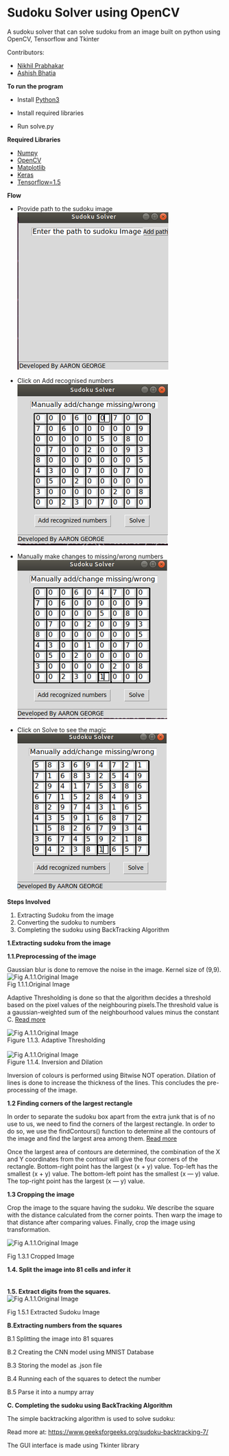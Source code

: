 
# **Sudoku Solver using OpenCV**

A sudoku solver that can solve sudoku from an image built on python using OpenCV, Tensorflow and Tkinter

Contributors:
* [Nikhil Prabhakar](https://github.com/Nikhil-Prabhakar2806)
* [Ashish Bhatia]( https://github.com/AshishB29)


**To run the program**
* Install [Python3](https://www.google.com/url?sa=t&rct=j&q=&esrc=s&source=web&cd=1&cad=rja&uact=8&ved=2ahUKEwjt4aDrl_LoAhX5yDgGHRcuBKMQFjAAegQIChAC&url=https%3A%2F%2Fwww.python.org%2Fdownloads%2F&usg=AOvVaw3VuYRIaaa-SL5nRa6pfny0)

* Install required libraries
* Run solve.py

**Required Libraries**
* [Numpy](https://www.google.com/url?sa=t&rct=j&q=&esrc=s&source=web&cd=1&cad=rja&uact=8&ved=2ahUKEwia1YSto_LoAhUr4jgGHZ9kCCYQFjAAegQIBRAB&url=https%3A%2F%2Fnumpy.org%2F&usg=AOvVaw3L2i9HVc9ZeynETpNrPxO-)
* [OpenCV](https://www.google.com/url?sa=t&rct=j&q=&esrc=s&source=web&cd=1&cad=rja&uact=8&ved=2ahUKEwj9_6bdo_LoAhVPwjgGHWDjDzoQFjAAegQIIhAC&url=https%3A%2F%2Fopencv.org%2F&usg=AOvVaw0nLWFztJIlbNMAYoheT9Qm)
* [Matplotlib](https://www.google.com/url?sa=t&rct=j&q=&esrc=s&source=web&cd=1&cad=rja&uact=8&ved=2ahUKEwjyrYvso_LoAhVlyjgGHXLKCA8QFjAAegQIEBAC&url=https%3A%2F%2Fmatplotlib.org%2F&usg=AOvVaw0YgZr7XYZzco6IDaGIE2sw)
* [Keras](https://www.google.com/url?sa=t&rct=j&q=&esrc=s&source=web&cd=1&cad=rja&uact=8&ved=2ahUKEwjipOP4o_LoAhW_wzgGHQjFBW8QFjAAegQIARAB&url=http%3A%2F%2Fkeras.io%2F&usg=AOvVaw330NFtOAF1xcgasnbQvfe5)
* [Tensorflow=1.5](https://www.google.com/url?sa=t&rct=j&q=&esrc=s&source=web&cd=1&cad=rja&uact=8&ved=2ahUKEwi_ncmIpPLoAhW8zzgGHTlsB5oQFjAAegQIIRAC&url=https%3A%2F%2Fwww.tensorflow.org%2F&usg=AOvVaw0TGZBeXHx2CVPI2FiDZclR)

**Flow**
* Provide path to the sudoku image<br/>
![Fig A.1.1.Original Image](https://github.com/aaron-george/AI_Sudoku_Solver/blob/master/Screenshots/Screenshot%20from%202020-04-18%2019-35-04.png  )

* Click on Add recognised numbers<br/>
![Fig A.1.1.Original Image](https://github.com/aaron-george/AI_Sudoku_Solver/blob/master/Screenshots/Screenshot%20from%202020-04-18%2019-36-51.png)

* Manually make changes to missing/wrong numbers<br/>
![Fig A.1.1.Original Image](https://github.com/aaron-george/AI_Sudoku_Solver/blob/master/Screenshots/Screenshot%20from%202020-04-18%2019-37-03.png)

* Click on Solve to see the magic<br/>
![Fig A.1.1.Original Image](https://github.com/aaron-george/AI_Sudoku_Solver/blob/master/Screenshots/Screenshot%20from%202020-04-18%2019-37-14.png)


**Steps Involved**

1. Extracting Sudoku from the image
2. Converting the sudoku to numbers
3. Completing the sudoku using BackTracking Algorithm

**1.Extracting sudoku from the image**

**1.1.Preprocessing of the image**

Gaussian blur is done to remove the noise in the image. Kernel size of (9,9).
![Fig A.1.1.Original Image](https://github.com/aaron-george/quarantine-project/blob/master/Capturing-Image/sudoku.jpeg   )               
Fig 1.1.1.Original Image                               
         

       

Adaptive Thresholding is done so that the algorithm decides a threshold based on the pixel values of the neighbouring pixels.The threshold value is a gaussian-weighted sum of the neighbourhood values minus the constant C.
[Read more](https://docs.opencv.org/master/d7/d4d/tutorial_py_thresholding.html)


![Fig A.1.1.Original Image](https://github.com/aaron-george/quarantine-project/blob/master/Capturing-Image/Screenshot%20from%202020-04-14%2023-45-02.png  )
                                           <br />  Figure 1.1.3. Adaptive Thresholding<br /> <br /> 
![Fig A.1.1.Original Image](https://github.com/aaron-george/quarantine-project/blob/master/Capturing-Image/Screenshot%20from%202020-04-14%2023-45-10.png)
<br /> Figure 1.1.4. Inversion and Dilation
              
Inversion of colours is performed using Bitwise NOT operation. Dilation of lines is done to increase the thickness of the lines. This concludes the pre-processing of the image.

**1.2  Finding corners of the largest rectangle**

In order to separate the sudoku box apart from the extra junk that is of no use to us, we need to find the corners of the largest rectangle. In order to do so, we use the findContours() function to determine all the contours of the image and find the largest area among them.
[Read more](https://docs.opencv.org/2.4/modules/imgproc/doc/structural_analysis_and_shape_descriptors.html)

Once the largest area of contours are determined, the combination of the X and Y coordinates from the contour will give the four corners of the rectangle.
Bottom-right point has the largest (x + y) value. Top-left has the smallest (x + y) value. The bottom-left point has the smallest (x — y) value. The top-right point has the largest (x — y) value.

**1.3 Cropping the image**

Crop the image to the square having the sudoku. We describe the square with the distance calculated from the corner points. Then warp the image to that distance after comparing values. Finally, crop the image using transformation.

![Fig A.1.1.Original Image](https://github.com/aaron-george/quarantine-project/blob/master/Capturing-Image/Screenshot%20from%202020-04-14%2023-45-20.png)

Fig 1.3.1 Cropped Image


**1.4. Split the image into 81 cells and infer it** <br /><br /><br />
**1.5. Extract digits from the squares.**<br />
![Fig A.1.1.Original Image](https://github.com/aaron-george/quarantine-project/blob/master/Capturing-Image/gau_sudoku3.jpg)


Fig 1.5.1 Extracted Sudoku Image

**B.Extracting numbers from the squares**

B.1 Splitting the image into 81 squares

B.2 Creating the CNN model using MNIST Database

B.3 Storing the model as .json file

B.4 Running each of the squares to detect the number

B.5 Parse it into a numpy array


**C. Completing the sudoku using BackTracking Algorithm**

The simple backtracking algorithm is used to solve sudoku:

Read more at: https://www.geeksforgeeks.org/sudoku-backtracking-7/

The GUI interface is made using Tkinter library








